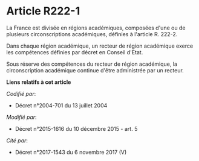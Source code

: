 # Article R222-1

La France est divisée en régions académiques, composées d'une ou de plusieurs circonscriptions académiques, définies à
l'article R. 222-2.

Dans chaque région académique, un recteur de région académique exerce les compétences définies par décret en Conseil d'Etat.

Sous réserve des compétences du recteur de région académique, la circonscription académique continue d'être administrée par
un recteur.

**Liens relatifs à cet article**

_Codifié par_:

  - Décret n°2004-701 du 13 juillet 2004

_Modifié par_:

  - Décret n°2015-1616 du 10 décembre 2015 - art. 5

_Cité par_:

  - Décret n°2017-1543 du 6 novembre 2017 (V)
